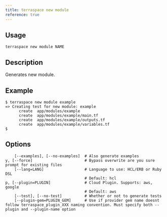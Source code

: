 ```yaml
---
title: terraspace new module
reference: true
---
```


## Usage

    terraspace new module NAME

## Description

Generates new module.

## Example

    $ terraspace new module example
    => Creating test for new module: example
          create  app/modules/example
          create  app/modules/example/main.tf
          create  app/modules/example/outputs.tf
          create  app/modules/example/variables.tf
    $


## Options

```
    [--examples], [--no-examples]  # Also generate examples
y, [--force]                       # Bypass overwrite are you sure prompt for existing files
    [--lang=LANG]                  # Language to use: HCL/ERB or Ruby DSL
                                   # Default: hcl
p, [--plugin=PLUGIN]               # Cloud Plugin. Supports: aws, google
                                   # Default: aws
    [--test], [--no-test]          # Whether or not to generate tests
    [--plugin-gem=PLUGIN_GEM]      # Use if provider gem name doesnt follow terraspace_plugin_XXX naming convention. Must specify both --plugin and --plugin-name option
```

